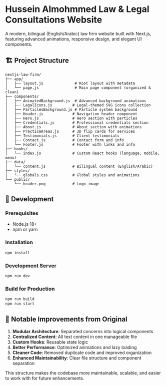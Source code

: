 # Hussein Almohmmed Law & Legal Consultations Website

A modern, bilingual (English/Arabic) law firm website built with Next.js, featuring advanced animations, responsive design, and elegant UI components.

## 🏗️ Project Structure

```
nextjs-law-firm/
├── app/
│   ├── layout.js              # Root layout with metadata
│   └── page.js                # Main page component (organized & clean)
├── components/
│   ├── AnimatedBackground.js  # Advanced background animations
│   ├── LegalIcons.js         # Legal-themed SVG icons collection
│   ├── ParticlesBackground.js # Particle system background
│   ├── Header.js             # Navigation header component
│   ├── Hero.js               # Hero section with particles
│   ├── Credentials.js        # Professional credentials section
│   ├── About.js              # About section with animations
│   ├── PracticeAreas.js      # 3D flip cards for services
│   ├── Testimonials.js       # Client testimonials
│   ├── Contact.js            # Contact form and info
│   └── Footer.js             # Footer with links and info
├── hooks/
│   └── index.js              # Custom React hooks (language, mobile, menu)
├── data/
│   └── content.js            # Bilingual content (English/Arabic)
├── styles/
│   └── globals.css           # Global styles and animations
└── public/
    └── header.png            # Logo image
```

## 🔧 Development

### Prerequisites
- Node.js 18+
- npm or yarn

### Installation
```bash
npm install
```

### Development Server
```bash
npm run dev
```

### Build for Production
```bash
npm run build
npm run start
```

## 🌟 Notable Improvements from Original
1. **Modular Architecture**: Separated concerns into logical components
2. **Centralized Content**: All text content in one manageable file
3. **Custom Hooks**: Reusable state logic
4. **Better Performance**: Optimized animations and lazy loading
5. **Cleaner Code**: Removed duplicate code and improved organization
6. **Enhanced Maintainability**: Clear file structure and component separation

This structure makes the codebase more maintainable, scalable, and easier to work with for future enhancements.